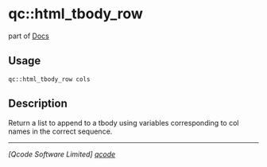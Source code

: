 qc::html_tbody_row
==================

part of [Docs](.)

Usage
-----
`qc::html_tbody_row cols`

Description
-----------
Return a list to append to a tbody using variables corresponding to col names in the correct sequence.

----------------------------------
*[Qcode Software Limited] [qcode]*

[qcode]: www.qcode.co.uk "Qcode Software"